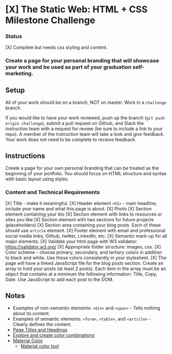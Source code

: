 # [X] The Static Web: HTML + CSS Milestone Challenge

### Status

[X] Complete but needs css styling and content.

### Create a page for your personal branding that will showcase your work and be used as part of your graduation self-marketing.
## Setup

All of your work should be on a branch, NOT on master. Work in a `challenge` branch.

If you would like to have your work reviewed, push up the branch (`git push origin challenge`), submit a pull request on Github, and Slack the instruction team with a request for review (be sure to include a link to your repo). A member of the instruction team will take a look and give feedback. Your work does not need to be complete to receive feedback.

## Instructions

Create a page for your own personal branding that can be treated as the beginning of your portfolio. You should focus on HTML structure and syntax with basic layout using styles.

### Content and Technical Requirements
[X]  Title - make it meaningful.
[X]  Header element `<h1>` - main headline; include your name and what this page is about.
[X]  Photo
[X] Section element containing your bio
[X] Section element with links to resources or sites you like
[X] Section element with two sections for future projects (placeholders)
[X] Section area containing your blog posts. Each of these should use ```article``` element.
[X] Footer element with email and professional social media links; Github, twitter, LinkedIn, etc.
[X] Semantic mark-up for all major elements.
[X] Validate your html page with W3 validator: https://validator.w3.org/
[X]  Appropriate folder structure: images, css.
[X]  Color scheme - choose primary, secondary, and tertiary colors in addition to black and white. Use these colors consistently in your stylesheet.
[X] The page will have a linked JavaScript file for the blog posts section. Create an array to hold your posts (at least 2 posts). Each item in the array must be an object that contains at a minimum the following information: Title, Copy, Date. Use JavaScript to add each post to the DOM.


## Notes
* Examples of non-semantic elements: `<div>` and `<span>` - Tells nothing about its content.
* Examples of semantic elements: `<form>`, `<table>`, and `<article>` - Clearly defines the content.
* [Page Titles and Headings](http://meetcontent.com/blog/introducing-content-page-titles-headings/)
* [Explore and create color combinations](https://color.adobe.com)
* [Material Color](https://material.io/guidelines/style/color.html#color-color-system)
    - [Material color tool](https://material.io/color/#!/?view.left=0&view.right=0)
